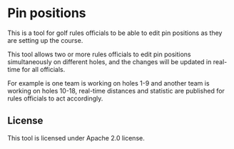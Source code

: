 # Pin positions

This is a tool for golf rules officials to be able to edit pin positions as they are setting up the course.

This tool allows two or more rules officials to edit pin positions simultaneously on different holes, and the changes will be updated in real-time for all officials.

For example is one team is working on holes 1-9 and another team is working on holes 10-18, real-time distances and statistic are published for rules officials to act accordingly.

## License

This tool is licensed under Apache 2.0 license.